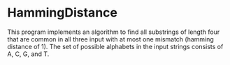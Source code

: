 # HammingDistance 

This program implements an  algorithm to find all substrings of length four that are common in all three input with at most one  mismatch (hamming  distance  of  1). The set  of  possible  alphabets  in  the  input  strings 
consists of A, C, G, and T.
